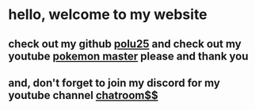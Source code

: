 # hello, welcome to my website 
## check out my github [polu25](https://github.com/polu25) and check out my youtube [pokemon master](https://www.youtube.com/channel/UCSO285NgDLsVJ0W5fEcQTUg/featured) please and thank you

## and, don't forget to join my discord for my youtube channel [chatroom$$](https://discord.gg/Pnr4Wz)